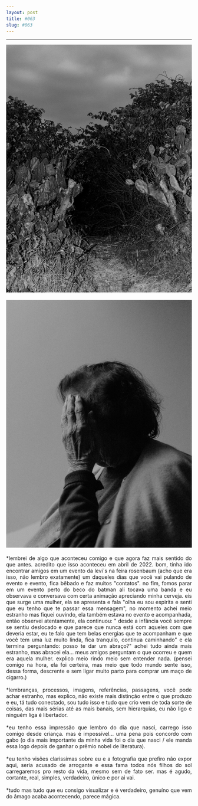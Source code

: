 ```yaml
---
layout: post
title: #063
slug: #063
---
```

---
<p class="description" style="text-align: justify;">
<img src="/assets/danilo-luna-snapshots-39.jpg" />
  <br>
  <br>
<img src="/assets/danilo-luna-snapshots-40.jpg" />
  <br>
  <br>
*lembrei de algo que aconteceu comigo e que agora faz mais sentido do que antes. acredito que isso aconteceu em abril de 2022. bom, tinha ido encontrar amigos em um evento da levi´s na feira rosenbaum (acho que era isso, não lembro exatamente) um daqueles dias que você vai pulando de evento e evento, fica bêbado e faz muitos "contatos". no fim, fomos parar em um evento perto do beco do batman ali tocava uma banda e eu observava e conversava com certa animação apreciando minha cerveja. eis que surge uma mulher, ela se apresenta e fala "olha eu sou espirita e senti que eu tenho que te passar essa mensagem", no momento achei meio estranho mas fiquei ouvindo, ela também estava no evento e acompanhada, então observei atentamente, ela continuou: " desde a infância você sempre se sentiu deslocado e que parece que nunca está com aqueles com que deveria estar, eu te falo que tem belas energias que te acompanham e que você tem uma luz muito linda, fica tranquilo, continua caminhando" e ela termina perguntando: posso te dar um abraço?" achei tudo ainda mais estranho, mas abracei ela... meus amigos perguntam o que ocorreu e quem era aquela mulher. explico meio rindo meio sem entender nada. (pensei comigo na hora, ela foi certeira, mas meio que todo mundo sente isso, dessa forma, descrente e sem ligar muito parto para comprar um maço de cigarro.)
<br>
  <br>
*lembranças, processos, imagens, referências, passagens, você pode achar estranho, mas explico, não existe mais distinção entre o que produzo e eu, tá tudo conectado, sou tudo isso e tudo que crio vem de toda sorte de coisas, das mais sérias até as mais banais, sem hierarquias, eu não ligo e ninguém liga é libertador. 
<br>
  <br>
*eu tenho essa impressão  que lembro do dia que nasci, carrego isso comigo desde criança. mas é impossível... uma pena pois concordo com gabo (o dia mais importante da minha vida foi o dia que nasci / ele manda essa logo depois de ganhar o prêmio nobel de literatura).
<br>
  <br>
*eu tenho visões clarissimas sobre eu e a fotografia que prefiro não expor aqui, seria acusado de arrogante e essa fama todos nós filhos do sol carregaremos pro resto da vida, mesmo sem de fato ser. mas é agudo, cortante, real, simples, verdadeiro, único e por ai vai.
<br>
  <br>
*tudo mas tudo que eu consigo visualizar e é verdadeiro, genuíno que vem do âmago acaba acontecendo, parece mágica.
<br>
  <br>

